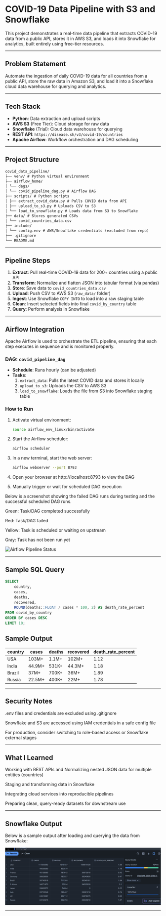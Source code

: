 # COVID-19 Data Pipeline with S3 and Snowflake

This project demonstrates a real-time data pipeline that extracts COVID-19 data from a public API, stores it in AWS S3, and loads it into Snowflake for analytics, built entirely using free-tier resources.

---

## Problem Statement

Automate the ingestion of daily COVID-19 data for all countries from a public API, store the raw data in Amazon S3, and load it into a Snowflake cloud data warehouse for querying and analytics.

---

## Tech Stack

- **Python**: Data extraction and upload scripts
- **AWS S3** (Free Tier): Cloud storage for raw data
- **Snowflake** (Trial): Cloud data warehouse for querying
- **REST API**: `https://disease.sh/v3/covid-19/countries`
- **Apache Airflow**: Workflow orchestration and DAG scheduling

---

## Project Structure

```
covid_data_pipeline/
├── venv/ # Python virtual environment
├── airflow_home/
│ └── dags/
│ └── covid_pipeline_dag.py # Airflow DAG
├── scripts/ # Python scripts
│ ├── extract_covid_data.py # Pulls COVID data from API
│ ├── upload_to_s3.py # Uploads CSV to S3
│ └── load_to_snowflake.py # Loads data from S3 to Snowflake
├── data/ # Stores generated CSVs
│ └── covid_countries_data.csv
├── include/
│ └── config.env # AWS/Snowflake credentials (excluded from repo)
├── .gitignore
└── README.md
```


---

## Pipeline Steps

1. **Extract**: Pull real-time COVID-19 data for 200+ countries using a public API
2. **Transform**: Normalize and flatten JSON into tabular format (via pandas)
3. **Store**: Save data to `covid_countries_data.csv`
4. **Upload**: Push CSV to AWS S3 (`raw_data/` folder)
5. **Ingest**: Use Snowflake `COPY INTO` to load into a raw staging table
6. **Clean**: Insert selected fields into final `covid_by_country` table
7. **Query**: Perform analysis in Snowflake

---

## Airflow Integration

Apache Airflow is used to orchestrate the ETL pipeline, ensuring that each step executes in sequence and is monitored properly.

### DAG: `covid_pipeline_dag`

- **Schedule**: Runs hourly (can be adjusted)
- **Tasks**:
  1. `extract_data`: Pulls the latest COVID data and stores it locally
  2. `upload_to_s3`: Uploads the CSV to AWS S3
  3. `load_to_snowflake`: Loads the file from S3 into Snowflake staging table

### How to Run

1. Activate virtual environment:
   ```bash
   source airflow_env_linux/bin/activate

2. Start the Airflow scheduler:
   ```bash
   airflow scheduler

3. In a new terminal, start the web server:
   ```bash
   airflow webserver --port 8793

4. Open your browser at http://localhost:8793 to view the DAG

5. Manually trigger or wait for scheduled DAG execution

Below is a screenshot showing the failed DAG runs during testing and the successful scheduled DAG runs.

   Green: Task/DAG completed successfully
  
   Red: Task/DAG failed

   Yellow: Task is scheduled or waiting on upstream
  
   Gray: Task has not been run yet

![Airflow Pipeline Status](images/pipeline_status.png)

---


## Sample SQL Query

```sql
SELECT 
    country, 
    cases, 
    deaths, 
    recovered, 
    ROUND(deaths::FLOAT / cases * 100, 2) AS death_rate_percent
FROM covid_by_country
ORDER BY cases DESC
LIMIT 10;

```

## Sample Output

| country      | cases      | deaths    | recovered  | death_rate_percent |
|--------------|------------|-----------|------------|---------------------|
| USA          | 103M+      | 1.1M+     | 102M+      | 1.12                |
| India        | 44.9M+     | 531K+     | 44.3M+     | 1.18                |
| Brazil       | 37M+       | 700K+     | 36M+       | 1.89                |
| Russia       | 22.5M+     | 400K+     | 22M+       | 1.78                |


---

## Security Notes
.env files and credentials are excluded using .gitignore

Snowflake and S3 are accessed using IAM credentials in a safe config file

For production, consider switching to role-based access or Snowflake external stages


---

## What I Learned
Working with REST APIs and Normalizing nested JSON data for multiple entities (countries)

Staging and transforming data in Snowflake

Integrating cloud services into reproducible pipelines

Preparing clean, query-ready datasets for downstream use

---

## Snowflake Output

Below is a sample output after loading and querying the data from Snowflake:

![Snowflake Output](images/snowflake_output.png)

---





